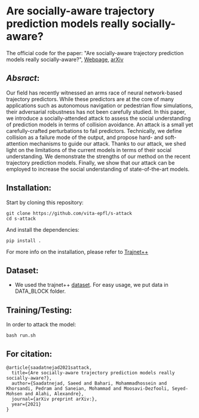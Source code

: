 
# Are socially-aware trajectory prediction models really socially-aware?

The official code for the paper: "Are socially-aware trajectory prediction models really socially-aware?", [Webpage](https://s-attack.github.io/), [arXiv]()

## _Absract_:

Our field has recently witnessed an arms race of neural network-based trajectory predictors.
While these predictors are at the core of many applications such as autonomous navigation or pedestrian flow simulations, their adversarial robustness has not been carefully studied.
In this paper, we introduce a socially-attended attack to assess the social understanding of prediction models in terms of collision avoidance. An attack is a small yet carefully-crafted perturbations to fail predictors. Technically, we define collision as a failure mode of the output, and propose hard- and soft-attention mechanisms to guide our attack. Thanks to our attack, we shed light on the limitations of the current models in terms of their social understanding.
We demonstrate the strengths of our method on the recent trajectory prediction models. Finally, we show that our attack can be employed to increase the social understanding of state-of-the-art models. 

Installation:
------------
Start by cloning this repository:
```
git clone https://github.com/vita-epfl/s-attack
cd s-attack
```

And install the dependencies:
```
pip install .
```
For more info on the installation, please refer to [Trajnet++](https://thedebugger811.github.io/posts/2020/03/intro_trajnetpp/)

## Dataset:
  
  * We used the trajnet++ [dataset](https://github.com/vita-epfl/trajnetplusplusdata/releases/tag/v4.0). For easy usage, we put data in DATA_BLOCK folder.
  
## Training/Testing:
In order to attack the model:
```
bash run.sh
``` 

## For citation:
```
@article{saadatnejad2021sattack,
  title={Are socially-aware trajectory prediction models really socially-aware?},
  author={Saadatnejad, Saeed and Bahari, Mohammadhossein and Khorsandi, Pedram and Saneian, Mohammad and Moosavi-Dezfooli, Seyed-Mohsen and Alahi, Alexandre},
  journal={arXiv preprint arXiv:},
  year={2021}
}
``` 